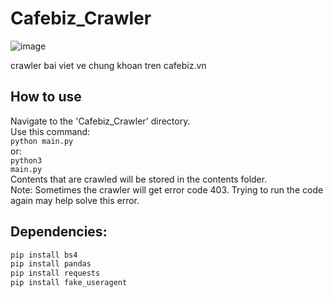# Cafebiz_Crawler
![image](https://github.com/user-attachments/assets/9766b8f2-d5dc-4081-a8de-6d0b51aa32b3)

crawler bai viet ve chung khoan tren cafebiz.vn

## How to use
Navigate to the 'Cafebiz_Crawler' directory. <br>
Use this command: <br>
<code>python main.py</code> <br>
or: <br>
<code>python3 main.py</code> <br>
Contents that are crawled will be stored in the contents folder. <br>
Note: Sometimes the crawler will get error code 403. Trying to run the code again may help solve this error. <br>

## Dependencies:
```sh
pip install bs4
pip install pandas
pip install requests
pip install fake_useragent
```

